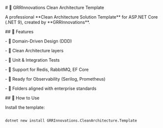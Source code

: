 \# 🧱 GRRInnovations Clean Architecture Template



A professional \*\*Clean Architecture Solution Template\*\* for ASP.NET Core (.NET 9), created by \*\*GRRInnovations\*\*.



\## 🚀 Features



\- 🧩 Domain-Driven Design (DDD)

\- 🧱 Clean Architecture layers

\- 🧪 Unit \& Integration Tests

\- 🧰 Support for Redis, RabbitMQ, EF Core

\- 🧭 Ready for Observability (Serilog, Prometheus)

\- 🧾 Folders aligned with enterprise standards



\## 🧰 How to Use



Install the template:

```bash

dotnet new install GRRInnovations.CleanArchitecture.Template

